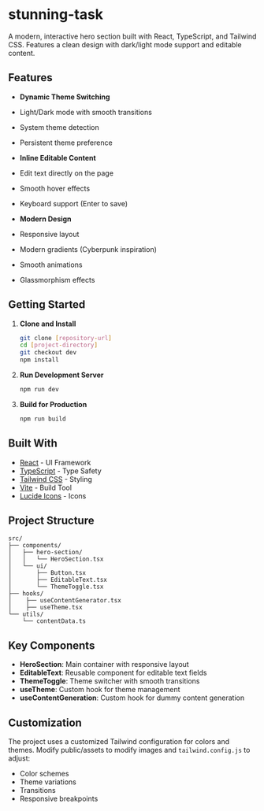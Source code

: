 # stunning-task

A modern, interactive hero section built with React, TypeScript, and Tailwind CSS. Features a clean design with dark/light mode support and editable content.

## Features

- **Dynamic Theme Switching**

- Light/Dark mode with smooth transitions
- System theme detection
- Persistent theme preference

- **Inline Editable Content**

- Edit text directly on the page
- Smooth hover effects
- Keyboard support (Enter to save)

- **Modern Design**
- Responsive layout
- Modern gradients (Cyberpunk inspiration)
- Smooth animations
- Glassmorphism effects

## Getting Started

1. **Clone and Install**

   ```bash
   git clone [repository-url]
   cd [project-directory]
   git checkout dev
   npm install
   ```

2. **Run Development Server**

   ```bash
   npm run dev
   ```

3. **Build for Production**
   ```bash
   npm run build
   ```

## Built With

- [React](https://reactjs.org/) - UI Framework
- [TypeScript](https://www.typescriptlang.org/) - Type Safety
- [Tailwind CSS](https://tailwindcss.com/) - Styling
- [Vite](https://vitejs.dev/) - Build Tool
- [Lucide Icons](https://lucide.dev/) - Icons

## Project Structure

```
src/
├── components/
│   ├── hero-section/
│   │   └── HeroSection.tsx
│   └── ui/
│       ├── Button.tsx
│       ├── EditableText.tsx
│       └── ThemeToggle.tsx
├── hooks/
│    ├── useContentGenerator.tsx
│    ├── useTheme.tsx
└── utils/
    └── contentData.ts
```

## Key Components

- **HeroSection**: Main container with responsive layout
- **EditableText**: Reusable component for editable text fields
- **ThemeToggle**: Theme switcher with smooth transitions
- **useTheme**: Custom hook for theme management
- **useContentGeneration**: Custom hook for dummy content generation

## Customization

The project uses a customized Tailwind configuration for colors and themes. Modify public/assets to modify images and `tailwind.config.js` to adjust:

- Color schemes
- Theme variations
- Transitions
- Responsive breakpoints
